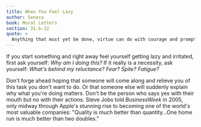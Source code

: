 ```yaml
---
title: When You Feel Lazy
author: Seneca
book: Moral Letters
section: 31.b-32
quote: >
  Anything that must yet be done, virtue can do with courage and promptness. For anyone would call it a sign of foolishness for one to undertake a task with a lazy and begrudging spirit, or to push the body in one direction and mind in another, to be torn apart by wildly divergent impulses.
---
```


If you start something and right away feel yourself getting lazy and irritated, first ask yourself: _Why am I doing this?_ If it really is a necessity, ask yourself: _What's behind my reluctance? Fear? Spite? Fatigue?_

Don't forge ahead hoping that someone will come along and relieve you of this task you don't want to do. Or that someone else will suddenly explain why what you're doing matters. Don't be the person who says yes with their mouth but no with their actions. Steve Jobs told _BusinessWeek_ in 2005, only midway through Apple's stunning rise to becoming one of the world's most valuable companies: "Quality is much better than quantity...One home run is much better than two doubles."
